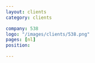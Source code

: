 ```yaml
---
layout: clients
category: clients

company: 538
logo: "/images/clients/538.png"
pages: [nl]
position: 

---
```


